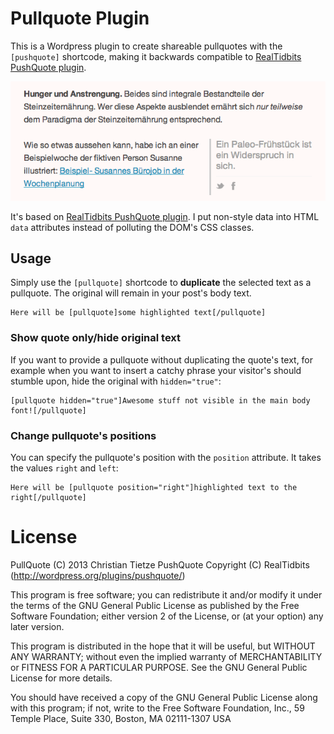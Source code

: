 # Pullquote Plugin

This is a Wordpress plugin to create shareable pullquotes with the `[pushquote]` shortcode, making it backwards compatible to [RealTidbits PushQuote plugin](http://wordpress.org/plugins/pushquote/).

![Example Pullquote](screenshot-2.png)

It's based on [RealTidbits PushQuote plugin](http://wordpress.org/plugins/pushquote/).  I put non-style data into HTML `data` attributes instead of polluting the DOM's CSS classes.

## Usage

Simply use the `[pullquote]` shortcode to **duplicate** the selected text as a pullquote.  The original will remain in your post's body text.

    Here will be [pullquote]some highlighted text[/pullquote]

### Show quote only/hide original text

If you want to provide a pullquote without duplicating the quote's text, for example when you want to insert a catchy phrase your visitor's should stumble upon, hide the original with `hidden="true"`:

    [pullquote hidden="true"]Awesome stuff not visible in the main body font![/pullquote]

### Change pullquote's positions

You can specify the pullquote's position with the `position` attribute.  It takes the values `right` and `left`:

    Here will be [pullquote position="right"]highlighted text to the right[/pullquote]

# License

PullQuote (C) 2013 Christian Tietze
PushQuote Copyright (C) RealTidbits (http://wordpress.org/plugins/pushquote/)

This program is free software; you can redistribute it and/or modify it under the terms of the GNU General Public License as published by the Free Software Foundation; either version 2 of the License, or (at your option) any later version.

This program is distributed in the hope that it will be useful, but WITHOUT ANY WARRANTY; without even the implied warranty of MERCHANTABILITY or FITNESS FOR A PARTICULAR PURPOSE. See the GNU General Public License for more details.

You should have received a copy of the GNU General Public License along with this program; if not, write to the Free Software Foundation, Inc., 59 Temple Place, Suite 330, Boston, MA 02111-1307 USA